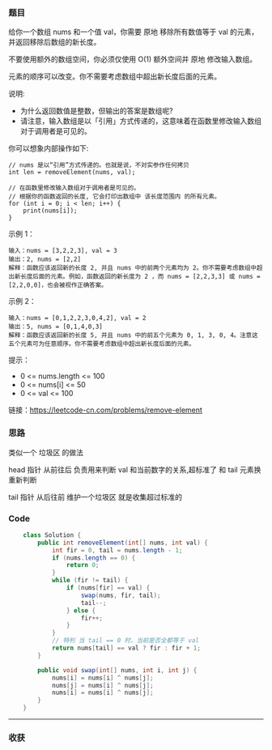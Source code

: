 ### 题目

给你一个数组 nums 和一个值 val，你需要 原地 移除所有数值等于 val 的元素，并返回移除后数组的新长度。

不要使用额外的数组空间，你必须仅使用 O(1) 额外空间并 原地 修改输入数组。

元素的顺序可以改变。你不需要考虑数组中超出新长度后面的元素。

说明:

- 为什么返回数值是整数，但输出的答案是数组呢?
- 请注意，输入数组是以「引用」方式传递的，这意味着在函数里修改输入数组对于调用者是可见的。

你可以想象内部操作如下:
```
// nums 是以“引用”方式传递的。也就是说，不对实参作任何拷贝
int len = removeElement(nums, val);

// 在函数里修改输入数组对于调用者是可见的。
// 根据你的函数返回的长度, 它会打印出数组中 该长度范围内 的所有元素。
for (int i = 0; i < len; i++) {
    print(nums[i]);
}
```
示例 1：
```
输入：nums = [3,2,2,3], val = 3
输出：2, nums = [2,2]
解释：函数应该返回新的长度 2, 并且 nums 中的前两个元素均为 2。你不需要考虑数组中超出新长度后面的元素。例如，函数返回的新长度为 2 ，而 nums = [2,2,3,3] 或 nums = [2,2,0,0]，也会被视作正确答案。
```
示例 2：
```
输入：nums = [0,1,2,2,3,0,4,2], val = 2
输出：5, nums = [0,1,4,0,3]
解释：函数应该返回新的长度 5, 并且 nums 中的前五个元素为 0, 1, 3, 0, 4。注意这五个元素可为任意顺序。你不需要考虑数组中超出新长度后面的元素。
```

提示：

- 0 <= nums.length <= 100
- 0 <= nums[i] <= 50
- 0 <= val <= 100

链接：https://leetcode-cn.com/problems/remove-element

### 思路
类似一个 垃圾区 的做法
    
head 指针 从前往后 负责用来判断 val 和当前数字的关系,超标准了 和 tail 元素换 重新判断
    
tail 指针 从后往前 维护一个垃圾区 就是收集超过标准的

### Code
```java
    class Solution {
        public int removeElement(int[] nums, int val) {
            int fir = 0, tail = nums.length - 1;
            if (nums.length == 0) {
                return 0;
            }
            while (fir != tail) {
                if (nums[fir] == val) {
                    swap(nums, fir, tail);
                    tail--;
                } else {
                    fir++;
                }
            }
            // 特判 当 tail == 0 时，当前是否全都等于 val 
            return nums[tail] == val ? fir : fir + 1;
        }

        public void swap(int[] nums, int i, int j) {
            nums[i] = nums[i] ^ nums[j];
            nums[j] = nums[i] ^ nums[j];
            nums[i] = nums[i] ^ nums[j];
        }
    }
```
*** 
### 收获
